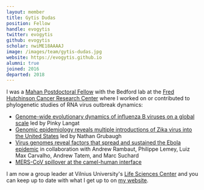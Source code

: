 ```yaml
---
layout: member
title: Gytis Dudas
position: Fellow
handle: evogytis
twitter: evogytis
github: evogytis
scholar: nwiME18AAAAJ
image: /images/team/gytis-dudas.jpg
website: https://evogytis.github.io
alumni: true
joined: 2016
departed: 2018
---
```


I was a [Mahan Postdoctoral Fellow](https://www.fredhutch.org/en/labs/phs/projects/herbold-computational-biology-program/mahan-postdoctoral-fellowship/past-mahan-fellows.html) with the Bedford lab at the [Fred Hutchinson Cancer Research Center](http://www.fhcrc.org/) where I worked on or contributed to phylogenetic studies of RNA virus outbreak dynamics:

- [Genome-wide evolutionary dynamics of influenza B viruses on a global scale](http://bedford.io/papers/langat-flu-b-dynamics/) led by Pinky Langat
- [Genomic epidemiology reveals multiple introductions of Zika virus into the United States](http://bedford.io/papers/grubaugh-zika-in-florida/) led by Nathan Grubaugh
- [Virus genomes reveal factors that spread and sustained the Ebola epidemic](http://bedford.io/papers/dudas-ebola-epidemic-spread/) in collaboration with Andrew Rambaut, Philippe Lemey, Luiz Max Carvalho, Andrew Tatem, and Marc Suchard
- [MERS-CoV spillover at the camel-human interface](http://bedford.io/papers/dudas-mers-structure/)


I am now a group leader at Vilnius University's [Life Sciences Center](https://www.gmc.vu.lt/en/) and you can keep up to date with what I get up to on [my website](https://evogytis.github.io/).
